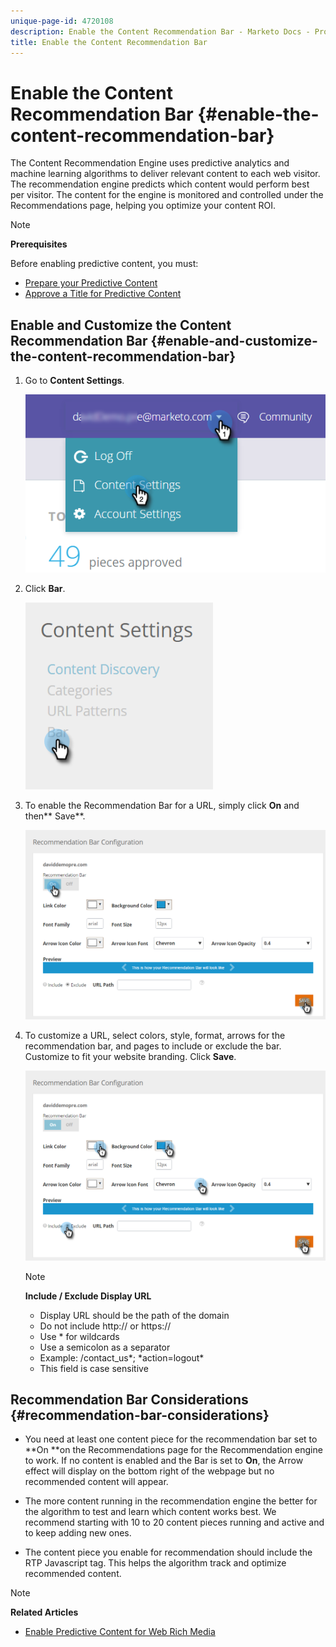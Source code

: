 ```yaml
---
unique-page-id: 4720108
description: Enable the Content Recommendation Bar - Marketo Docs - Product Documentation
title: Enable the Content Recommendation Bar
---
```


# Enable the Content Recommendation Bar {#enable-the-content-recommendation-bar}

The Content Recommendation Engine uses predictive analytics and machine learning algorithms to deliver relevant content to each web visitor. The recommendation engine predicts which content would perform best per visitor. The content for the engine is monitored and controlled under the Recommendations page, helping you optimize your content ROI.

>[!NOTE]
>
>**Prerequisites**
>
>Before enabling predictive content, you must:
>
>* [Prepare your Predictive Content](http://docs.marketo.com/display/docs/edit+predictive+content)
>* [Approve a Title for Predictive Content](../../../product-docs/predictive-content/working-with-all-content/approve-a-title-for-predictive-content.md)
>

## Enable and Customize the Content Recommendation Bar {#enable-and-customize-the-content-recommendation-bar}

1. Go to **Content Settings**.

   ![](assets/settings-dropdown-hand.png)

1. Click **Bar**.

   ![](assets/content-settings-bar-hand.png)

1. To enable the Recommendation Bar for a URL, simply click **On** and then** Save**.

   ![](assets/bar-enable.png)

1. To customize a URL, select colors, style, format, arrows for the recommendation bar, and pages to include or exclude the bar. Customize to fit your website branding. Click **Save**.

   ![](assets/bar-customize-details-hands.png)

   >[!NOTE]
   >
   >**Include / Exclude Display URL**
   >
   >    
   >    
   >    * Display URL should be the path of the domain
   >    * Do not include http:// or https://
   >    * Use &#42; for wildcards
   >    * Use a semicolon as a separator
   >    * Example: /contact_us&#42;; &#42;action=logout&#42;
   >    * This field is case sensitive
   >    
   >

## Recommendation Bar Considerations {#recommendation-bar-considerations}

* You need at least one content piece for the recommendation bar set to **On **on the Recommendations page for the Recommendation engine to work. If no content is enabled and the Bar is set to **On**, the Arrow effect will display on the bottom right of the webpage but no recommended content will appear.

* The more content running in the recommendation engine the better for the algorithm to test and learn which content works best. We recommend starting with 10 to 20 content pieces running and active and to keep adding new ones.
* The content piece you enable for recommendation should include the RTP Javascript tag. This helps the algorithm track and optimize recommended content.

>[!NOTE]
>
>**Related Articles**
>
>* [Enable Predictive Content for Web Rich Media](enable-predictive-content-for-web-rich-media.md)
>

